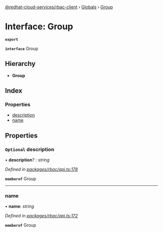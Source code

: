 [@redhat-cloud-services/rbac-client](../README.md) › [Globals](../globals.md) › [Group](group.md)

# Interface: Group

**`export`** 

**`interface`** Group

## Hierarchy

* **Group**

## Index

### Properties

* [description](group.md#optional-description)
* [name](group.md#name)

## Properties

### `Optional` description

• **description**? : *string*

*Defined in [packages/rbac/api.ts:178](https://github.com/RedHatInsights/javascript-clients/blob/master/packages/rbac/api.ts#L178)*

**`memberof`** Group

___

###  name

• **name**: *string*

*Defined in [packages/rbac/api.ts:172](https://github.com/RedHatInsights/javascript-clients/blob/master/packages/rbac/api.ts#L172)*

**`memberof`** Group
